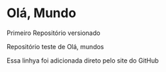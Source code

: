 # Olá, Mundo
 Primeiro Repositório versionado

 Repositório teste de Olá, mundos

 Essa linhya foi adicionada direto pelo site do GitHub
